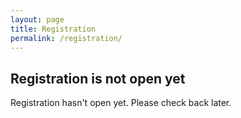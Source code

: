 ```yaml
---
layout: page
title: Registration
permalink: /registration/
---
```


## Registration is not open yet

Registration hasn't open yet. Please check back later.

<!--As our previous meetings and community calls, the virtual workshop will be held on Zoom. You can register for free [here](https://forms.gle/P31PaQykLWqe1MKm8) and the Zoom information is available [here](https://us-rse.org/virtual-workshop-2021/connect/). You will receive a copy of your registration to the email address you provide. Please check your spam folder if you don't receive one.

Registration will remain open up until the last day of the workshop but we encourage early registration for planning purposes. -->
